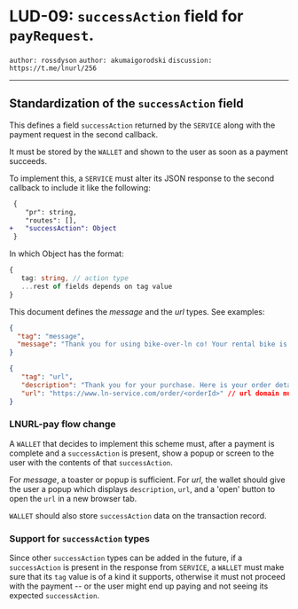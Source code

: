 LUD-09: `successAction` field for `payRequest`.
===============================================

`author: rossdyson` `author: akumaigorodski` `discussion: https://t.me/lnurl/256`

---

## Standardization of the `successAction` field

This defines a field `successAction` returned by the `SERVICE` along with the payment request in the second callback.

It must be stored by the `WALLET` and shown to the user as soon as a payment succeeds.

To implement this, a `SERVICE` must alter its JSON response to the second callback to include it like the following:

```diff
 {
 	"pr": string,
 	"routes": [],
+   "successAction": Object
 }
```

In which Object has the format:

```Typescript
{
   tag: string, // action type
   ...rest of fields depends on tag value
}
```

This document defines the _message_ and the _url_ types. See examples:

```JSON
{
  "tag": "message",
  "message": "Thank you for using bike-over-ln co! Your rental bike is unlocked now" // Up to 144 characters
}
```

```JSON
{
   "tag": "url",
   "description": "Thank you for your purchase. Here is your order details", // Up to 144 characters
   "url": "https://www.ln-service.com/order/<orderId>" // url domain must be the same as `callback` domain at step 3
}
```

### LNURL-pay flow change

A `WALLET` that decides to implement this scheme must, after a payment is complete and a `successAction` is present, show a popup or screen to the user with the contents of that `successAction`.

For _message_, a toaster or popup is sufficient. For _url_, the wallet should give the user a popup which displays `description`, `url`, and a 'open' button to open the `url` in a new browser tab.

`WALLET` should also store `successAction` data on the transaction record.

### Support for `successAction` types

Since other `successAction` types can be added in the future, if a `successAction` is present in the response from `SERVICE`, a `WALLET` must make sure that its `tag` value is of a kind it supports, otherwise it must not proceed with the payment -- or the user might end up paying and not seeing its expected `successAction`.
